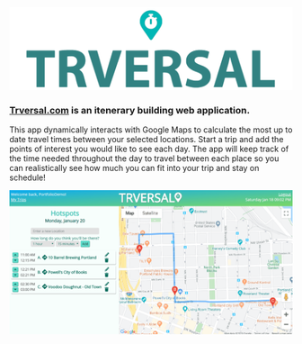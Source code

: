 ![alt text](https://github.com/tabathadelane/trversal/blob/master/logo2.png?raw=true "Simplest Logo")

### <a href="http://trversal.com">Trversal.com</a> is an itenerary building web application.  
This app dynamically interacts with Google Maps to calculate the most up to date travel times between your selected locations. Start a trip and add the points of interest you would like to see each day. The app will keep track of the time needed throughout the day to travel between each place so you can realistically see how much you can fit into your trip and stay on schedule!

![Trversal Google API's and VUE.js Demo](static/gifs/trversal-demo.gif)

